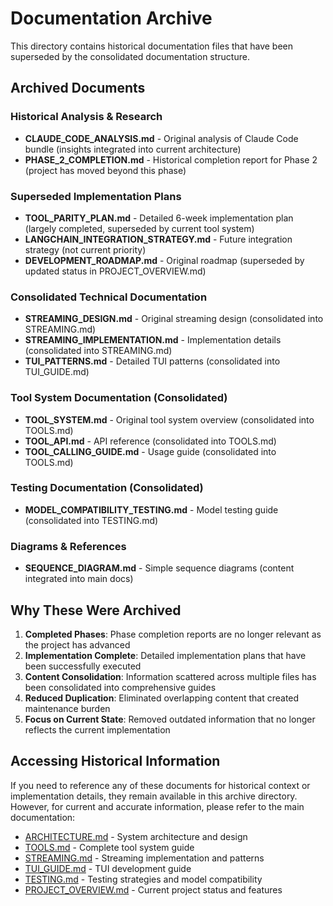# Documentation Archive

This directory contains historical documentation files that have been superseded by the consolidated documentation structure.

## Archived Documents

### Historical Analysis & Research
- **CLAUDE_CODE_ANALYSIS.md** - Original analysis of Claude Code bundle (insights integrated into current architecture)
- **PHASE_2_COMPLETION.md** - Historical completion report for Phase 2 (project has moved beyond this phase)

### Superseded Implementation Plans
- **TOOL_PARITY_PLAN.md** - Detailed 6-week implementation plan (largely completed, superseded by current tool system)
- **LANGCHAIN_INTEGRATION_STRATEGY.md** - Future integration strategy (not current priority)
- **DEVELOPMENT_ROADMAP.md** - Original roadmap (superseded by updated status in PROJECT_OVERVIEW.md)

### Consolidated Technical Documentation
- **STREAMING_DESIGN.md** - Original streaming design (consolidated into STREAMING.md)
- **STREAMING_IMPLEMENTATION.md** - Implementation details (consolidated into STREAMING.md)
- **TUI_PATTERNS.md** - Detailed TUI patterns (consolidated into TUI_GUIDE.md)

### Tool System Documentation (Consolidated)
- **TOOL_SYSTEM.md** - Original tool system overview (consolidated into TOOLS.md)
- **TOOL_API.md** - API reference (consolidated into TOOLS.md)
- **TOOL_CALLING_GUIDE.md** - Usage guide (consolidated into TOOLS.md)

### Testing Documentation (Consolidated)
- **MODEL_COMPATIBILITY_TESTING.md** - Model testing guide (consolidated into TESTING.md)

### Diagrams & References
- **SEQUENCE_DIAGRAM.md** - Simple sequence diagrams (content integrated into main docs)

## Why These Were Archived

1. **Completed Phases**: Phase completion reports are no longer relevant as the project has advanced
2. **Implementation Complete**: Detailed implementation plans that have been successfully executed
3. **Content Consolidation**: Information scattered across multiple files has been consolidated into comprehensive guides
4. **Reduced Duplication**: Eliminated overlapping content that created maintenance burden
5. **Focus on Current State**: Removed outdated information that no longer reflects the current implementation

## Accessing Historical Information

If you need to reference any of these documents for historical context or implementation details, they remain available in this archive directory. However, for current and accurate information, please refer to the main documentation:

- [ARCHITECTURE.md](../ARCHITECTURE.md) - System architecture and design
- [TOOLS.md](../TOOLS.md) - Complete tool system guide
- [STREAMING.md](../STREAMING.md) - Streaming implementation and patterns
- [TUI_GUIDE.md](../TUI_GUIDE.md) - TUI development guide
- [TESTING.md](../TESTING.md) - Testing strategies and model compatibility
- [PROJECT_OVERVIEW.md](../PROJECT_OVERVIEW.md) - Current project status and features